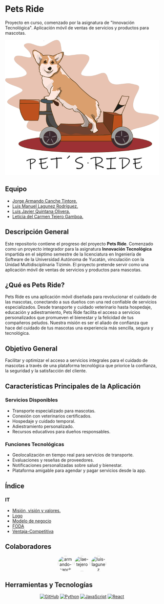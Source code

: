 # Pets Ride
Proyecto en curso, comenzado por la asignatura de "Innovación Tecnológica". Aplicación móvil de ventas de servicios y productos para mascotas.

![PetsRide](logo.png)

 ## Equipo

* [Jorge Armando Canche Tintore.](https://github.com/ArmandoCanche)
* [Luis Manuel Lagunez Rodríguez.](https://github.com/LuisLagunez)
* [Luis Javier Quintana Olivera.](https://github.com/Luis-J-Quintana)
* [Leticia del Carmen Tejero Gamboa.](https://github.com/LeticiaTejeroGamboa2401)

## Descripción General
Este repositorio contiene el progreso del proyecto **Pets Ride**. Comenzado como un proyecto integrador para la asignatura **Innovación Tecnológica** impartida en el séptimo semestre de la licenciatura en Ingeniería de Software de la Universidad Autónoma de Yucatán, vinculación con la Unidad Multidisciplinaria Tizimín. El proyecto pretende servir como una aplicación móvil de ventas de servicios y productos para mascotas.

## ¿Qué es Pets Ride?
Pets Ride es una aplicación móvil diseñada para revolucionar el cuidado de las mascotas, conectando a sus dueños con una red confiable de servicios especializados. Desde transporte y cuidado veterinario hasta hospedaje, educación y adiestramiento, Pets Ride facilita el acceso a servicios personalizados que promueven el bienestar y la felicidad de tus compañeros peludos. Nuestra misión es ser el aliado de confianza que hace del cuidado de tus mascotas una experiencia más sencilla, segura y tecnológica.

## Objetivo General
Facilitar y optimizar el acceso a servicios integrales para el cuidado de mascotas a través de una plataforma tecnológica que priorice la confianza, la seguridad y la satisfacción del cliente.

## Características Principales de la Aplicación

### Servicios Disponibles
- Transporte especializado para mascotas.
- Conexión con veterinarios certificados.
- Hospedaje y cuidado temporal.
- Adiestramiento personalizado.
- Recursos educativos para dueños responsables.

### Funciones Tecnológicas
- Geolocalización en tiempo real para servicios de transporte.
- Evaluaciones y reseñas de proveedores.
- Notificaciones personalizadas sobre salud y bienestar.
- Plataforma amigable para agendar y pagar servicios desde la app.

## Índice
### IT
* [Misión, visión y valores.](Misión-Visión-Valores.pdf)
* [Logo](logo.png)
* [Modelo de negocio](Modelo-Negocio.pdf)
* [FODA](FODA.png)
* [Ventaja-Competitiva](Ventaja-Competitiva.pdf)


## Colaboradores

<div align="center">
<a href="https://github.com/ArmandoCanche"><img src="https://avatars.githubusercontent.com/u/91635600?s=96&v=4" title="armando-canche" width="50" height="50" style="border-radius: 50%;"></a>
<a href="https://github.com/LeticiaTejeroGamboa2401"><img src="https://avatars.githubusercontent.com/u/92128636?v=4" title="lae-tejero" width="50" height="50" style="border-radius: 50%;"></a>
<a href="https://github.com/LuisLagunez"><img src="https://avatars.githubusercontent.com/u/72402156?v=4" title="luis-lagunez" width="50" height="50" style="border-radius: 50%;"></a>
</div>


## Herramientas y Tecnologías

<div align="center">
<a href="https://github.com"><img src="https://img.shields.io/badge/-GitHub-181717?logo=github&logoColor=white" alt="GitHub"></a>
<a href="https://www.python.org"><img src="https://img.shields.io/badge/-Python-3776AB?logo=python&logoColor=white" alt="Python"></a>
<a href="https://www.javascript.com/"><img src="https://img.shields.io/badge/-JavaScript-F7DF1E?logo=javascript&logoColor=black" alt="JavaScript"></a>
<a href="https://reactjs.org/"><img src="https://img.shields.io/badge/-React-61DAFB?logo=react&logoColor=black" alt="React"></a>
</div>

